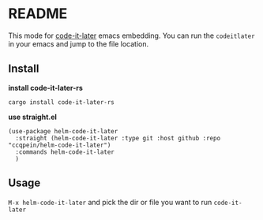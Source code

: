 # README #

This mode for [code-it-later](https://github.com/ccqpein/code-it-later-rs) emacs embedding. You can run the `codeitlater` in your emacs and jump to the file location.

## Install ##

**install code-it-later-rs**

`cargo install code-it-later-rs`

**use straight.el**

```elisp
(use-package helm-code-it-later
  :straight (helm-code-it-later :type git :host github :repo "ccqpein/helm-code-it-later")
  :commands helm-code-it-later
  )
```

## Usage ##

`M-x helm-code-it-later` and pick the dir or file you want to run `code-it-later`
